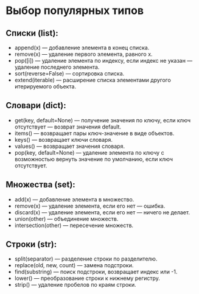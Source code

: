 # Выбор популярных типов

## Списки (list):
  * append(x) — добавление элемента в конец списка.
  * remove(x) — удаление первого элемента, равного x.
  * pop([i]) — удаление элемента по индексу, если индекс не указан — удаление последнего элемента.
  * sort(reverse=False) — сортировка списка.
  * extend(iterable) — расширение списка элементами другого итерируемого объекта.
## Словари (dict):
  * get(key, default=None) — получение значения по ключу, если ключ отсутствует — возврат значения default.
  * items() — возвращает пары ключ-значение в виде объектов.
  * keys() — возвращает ключи словаря.
  * values() — возвращает значения словаря.
  * pop(key, default=None) — удаление элемента по ключу с возможностью вернуть значение по умолчанию, если ключ отсутствует.
## Множества (set):
  * add(x) — добавление элемента в множество.
  * remove(x) — удаление элемента, если его нет — ошибка.
  * discard(x) — удаление элемента, если его нет — ничего не делает.
  * union(other) — объединение множеств.
  * intersection(other) — пересечение множеств.
## Cтроки (str):
  * split(separator) — разделение строки по разделителю.
  * replace(old, new, count) — замена подстроки.
  * find(substring) — поиск подстроки, возвращает индекс или -1.
  * lower() — преобразование строки к нижнему регистру.
  * strip() — удаление пробелов по краям строки.
